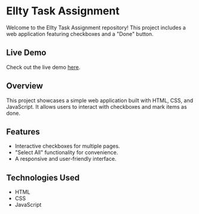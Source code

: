 # Ellty Task Assignment

Welcome to the Ellty Task Assignment repository! This project includes a web application featuring checkboxes and a "Done" button.

## Live Demo

Check out the live demo [here](https://ellty-task-assginment.netlify.app/).

## Overview

This project showcases a simple web application built with HTML, CSS, and JavaScript. It allows users to interact with checkboxes and mark items as done.

## Features

- Interactive checkboxes for multiple pages.
- "Select All" functionality for convenience.
- A responsive and user-friendly interface.

## Technologies Used

- HTML
- CSS
- JavaScript
